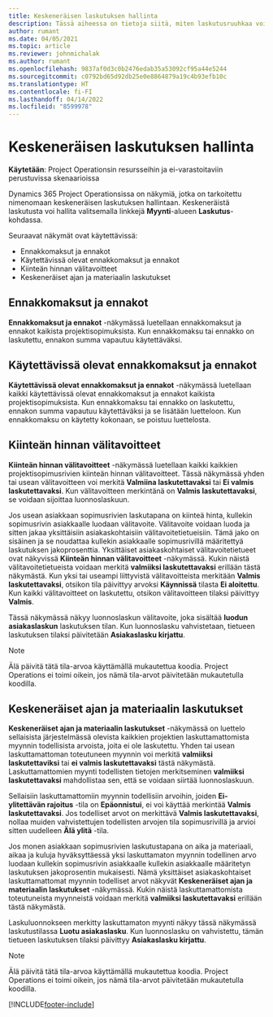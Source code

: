 ```yaml
---
title: Keskeneräisen laskutuksen hallinta
description: Tässä aiheessa on tietoja siitä, miten laskutusruuhkaa voidaan tarkastella ja käsitellä Project Operationsissa.
author: rumant
ms.date: 04/05/2021
ms.topic: article
ms.reviewer: johnmichalak
ms.author: rumant
ms.openlocfilehash: 9837af0d3c0b2476edab35a53092cf95a44e5244
ms.sourcegitcommit: c0792bd65d92db25e0e8864879a19c4b93efb10c
ms.translationtype: HT
ms.contentlocale: fi-FI
ms.lasthandoff: 04/14/2022
ms.locfileid: "8599978"
---
```

# <a name="manage-billing-backlog"></a>Keskeneräisen laskutuksen hallinta

**Käytetään**: Project Operationsin resursseihin ja ei-varastoitaviin perustuvissa skenaarioissa

Dynamics 365 Project Operationsissa on näkymiä, jotka on tarkoitettu nimenomaan keskeneräisen laskutuksen hallintaan. Keskeneräistä laskutusta voi hallita valitsemalla linkkejä **Myynti**-alueen **Laskutus**-kohdassa. 

Seuraavat näkymät ovat käytettävissä:

- Ennakkomaksut ja ennakot
- Käytettävissä olevat ennakkomaksut ja ennakot
- Kiinteän hinnan välitavoitteet
- Keskeneräiset ajan ja materiaalin laskutukset

## <a name="retainers-and-advances"></a>Ennakkomaksut ja ennakot

**Ennakkomaksut ja ennakot** -näkymässä luetellaan ennakkomaksut ja ennakot kaikista projektisopimuksista. Kun ennakkomaksu tai ennakko on laskutettu, ennakon summa vapautuu käytettäväksi.

## <a name="available-retainers-and-advances"></a>Käytettävissä olevat ennakkomaksut ja ennakot

**Käytettävissä olevat ennakkomaksut ja ennakot** -näkymässä luetellaan kaikki käytettävissä olevat ennakkomaksut ja ennakot kaikista projektisopimuksista. Kun ennakkomaksu tai ennakko on laskutettu, ennakon summa vapautuu käytettäväksi ja se lisätään luetteloon. Kun ennakkomaksu on käytetty kokonaan, se poistuu luettelosta.

## <a name="fixed-price-milestones"></a>Kiinteän hinnan välitavoitteet

**Kiinteän hinnan välitavoitteet** -näkymässä luetellaan kaikki kaikkien projektisopimusrivien kiinteän hinnan välitavoitteet. Tässä näkymässä yhden tai usean välitavoitteen voi merkitä **Valmiina laskutettavaksi** tai **Ei valmis laskutettavaksi**. Kun välitavoitteen merkintänä on **Valmis laskutettavaksi**, se voidaan sijoittaa luonnoslaskuun.

Jos usean asiakkaan sopimusrivien laskutapana on kiinteä hinta, kullekin sopimusrivin asiakkaalle luodaan välitavoite. Välitavoite voidaan luoda ja sitten jakaa yksittäisiin asiakaskohtaisiin välitavoitetietueisiin. Tämä jako on sisäinen ja se noudattaa kullekin asiakkaalle sopimusrivillä määritettyä laskutuksen jakoprosenttia. Yksittäiset asiakaskohtaiset välitavoitetietueet ovat näkyvissä **Kiinteän hinnan välitavoitteet** -näkymässä. Kukin näistä välitavoitetietueista voidaan merkitä **valmiiksi laskutettavaksi** erillään tästä näkymästä. Kun yksi tai useampi liittyvistä välitavoitteista merkitään **Valmis laskutettavaksi**, otsikon tila päivittyy arvoksi **Käynnissä** tilasta **Ei aloitettu**. Kun kaikki välitavoitteet on laskutettu, otsikon välitavoitteen tilaksi päivittyy **Valmis**.

Tässä näkymässä näkyy luonnoslaskun välitavoite, joka sisältää **luodun asiakaslaskun** laskutuksen tilan. Kun luonnoslasku vahvistetaan, tietueen laskutuksen tilaksi päivitetään **Asiakaslasku kirjattu**. 

> [!NOTE] 
> Älä päivitä tätä tila-arvoa käyttämällä mukautettua koodia. Project Operations ei toimi oikein, jos nämä tila-arvot päivitetään mukautetulla koodilla.

## <a name="time-and-material-billing-backlog"></a>Keskeneräiset ajan ja materiaalin laskutukset

**Keskeneräiset ajan ja materiaalin laskutukset** -näkymässä on luettelo sellaisista järjestelmässä olevista kaikkien projektien laskuttamattomista myynnin todellisista arvoista, joita ei ole laskutettu. Yhden tai usean laskuttamattoman toteutuneen myynnin voi merkitä **valmiiksi laskutettaviksi** tai **ei valmis laskutettavaksi** tästä näkymästä. Laskuttamattomien myynti todellisten tietojen merkitseminen **valmiiksi laskutettavaksi** mahdollistaa sen, että se voidaan siirtää luonnoslaskuun.

Sellaisiin laskuttamattomiin myynnin todellisiin arvoihin, joiden **Ei-ylitettävän rajoitus** -tila on **Epäonnistui**, ei voi käyttää merkintää **Valmis laskutettavaksi**. Jos todelliset arvot on merkittävä **Valmis laskutettavaksi**, nollaa muiden vahvistettujen todellisten arvojen tila sopimusrivillä ja arvioi sitten uudelleen **Älä ylitä** -tila.

Jos monen asiakkaan sopimusrivien laskutustapana on aika ja materiaali, aikaa ja kuluja hyväksyttäessä yksi laskuttamaton myynnin todellinen arvo luodaan kullekin sopimusrivin asiakkaalle kullekin asiakkaalle määritetyn laskutuksen jakoprosentin mukaisesti. Nämä yksittäiset asiakaskohtaiset laskuttamattomat myynnin todelliset arvot näkyvät **Keskeneräiset ajan ja materiaalin laskutukset** -näkymässä. Kukin näistä laskuttamattomista toteutuneista myynneistä voidaan merkitä **valmiiksi laskutettavaksi** erillään tästä näkymästä.

Laskuluonnokseen merkitty laskuttamaton myynti näkyy tässä näkymässä laskutustilassa **Luotu asiakaslasku**. Kun luonnoslasku on vahvistettu, tämän tietueen laskutuksen tilaksi päivittyy **Asiakaslasku kirjattu**. 

> [!NOTE] 
> Älä päivitä tätä tila-arvoa käyttämällä mukautettua koodia. Project Operations ei toimi oikein, jos nämä tila-arvot päivitetään mukautetulla koodilla.


[!INCLUDE[footer-include](../includes/footer-banner.md)]
